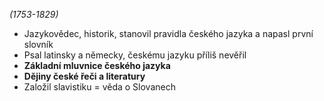 *(1753-1829)*
- Jazykovědec, historik, stanovil pravidla českého jazyka a napasl první slovník
- Psal latinsky a německy, českému jazyku příliš nevěřil
- **Základní mluvnice českého jazyka**
- **Dějiny české řeči a literatury**
- Založil slavistiku = věda o Slovanech